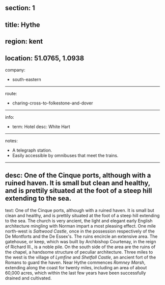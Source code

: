 section: 1
----
title: Hythe
----
region: kent
----
location: 51.0765, 1.0938
----
company:
- south-eastern
----
route:
- charing-cross-to-folkestone-and-dover
----
info:
- term: Hotel
  desc: White Hart
----
notes:
- A telegraph station.
- Easily accessible by omnibuses that meet the trains.
----
desc: One of the Cinque ports, although with a ruined haven. It is small but clean and healthy, and is prettily situated at the foot of a steep hill extending to the sea.
----
text: One of the Cinque ports, although with a ruined haven. It is small but clean and healthy, and is prettily situated at the foot of a steep hill extending to the sea. The church is very ancient, the light and elegant early English architecture mingling with Norman impart a most pleasing effect. One mile north-west is *Saltwood Castle*, once in the possession respectively of the De Montforts and the De Essex's. The ruins encircle an extensive area. The gatehouse, or keep, which was built by Archbishop Courtenay, in the reign of Richard III., is a noble pile. On the south side of the area are the ruins of the chapel, a handsome structure of peculiar architecture. Three miles to the west is the village of *Lymfine* and *Shetfall Castle*, an ancient fort of the Romans to guard the haven. Near Hythe commences *Romney Marsh*, extending along the coast for twenty miles, including an area of about 60,000 acres, which within the last few years have been successfully drained and cultivated.
